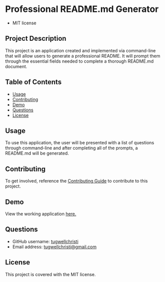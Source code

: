# Professional README.md Generator
* MIT license

## Project Description
This project is an application created and implemented via command-line that will allow users to generate a professional README. It will prompt them through the essential fields needed to complete a thorough README.md document. 

## Table of Contents
- [Usage](#usage)
- [Contributing](#contributing)
- [Demo](#demo)
- [Questions](#questions)
- [License](#licence)

## Usage
To use this application, the user will be presented with a list of questions through command-line and after completing all of the prompts, a README.md will be generated. 

## Contributing
To get involved, reference the [Contributing Guide](https://docs.github.com/en/get-started/quickstart/contributing-to-projects) to contribute to this project.  

## Demo
View the working application [here.](https://drive.google.com/file/d/1KuxJYpoeBgrCfwYyjjuYIRBt4g2Ojwe0/view)

## Questions
- GitHub username: [tugwellchristi](https://github.com/tugwellchristi/README.md-Generator)
- Email address: [tugwellchristi@gmail.com](mailto:tugwellchristi@gmail.com)

## License 
This project is covered with the MIT license.
